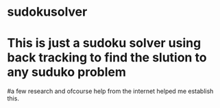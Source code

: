 # sudokusolver

# This is just a sudoku solver using back tracking to find the slution to any suduko problem

 #a few research and ofcourse help from the internet helped me establish this.
